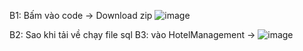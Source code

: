 B1: Bấm vào code -> Download zip
![image](https://user-images.githubusercontent.com/92509424/236637685-a9a58826-e3b3-42aa-8cf1-8286b932092f.png)

B2: Sao khi tải về chạy file sql
B3: vào HotelManagement -> ![image](https://user-images.githubusercontent.com/92509424/236637717-d2e3f0b9-ec57-494e-9252-621fbff3e867.png)
